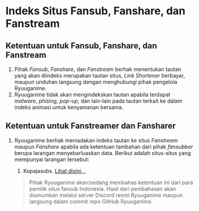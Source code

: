 # Indeks Situs Fansub, Fanshare, dan Fanstream

## Ketentuan untuk Fansub, Fanshare, dan Fanstream

1. Pihak _Fansub_, _Fanshare_, dan _Fanstream_ berhak menentukan tautan yang akan diindeks merupakan tautan situs, _Link Shortener_ berbayar, maupun unduhan langsung dengan menghubungi pihak pengelola Ryuuganime.
2. Ryuuganime tidak akan mengindekskan tautan apabila terdapat _malware_, _phising_, _pop-up_, dan lain-lain pada tautan terkait ke dalam indeks animasi untuk kenyamanan bersama.

## Ketentuan untuk Fanstreamer dan Fansharer

1. Ryuuganime berhak meniadakan indeks tautan ke situs _Fanstream_ maupun _Fanshare_ apabila ada ketentuan tambahan dari pihak _fansubber_ berupa larangan menyebarluaskan data. Berikut adalah situs-situs yang mempunyai larangan tersebut:

   1. Kopajasubs. [Lihat disini](http://blog.kopajasubs.info/p/tentang-kopajasubs.html)\_\_

   > Pihak Ryuuganime akan/sedang membahas ketentuan ini dari para pemilik situs fansub Indonesia. Hasil dari pembahasan akan diumumkan melalui server Discord resmi Ryuuganime maupun langsung dalam commit repo GitHub Ryuuganime.

